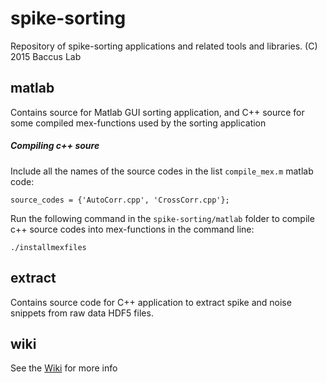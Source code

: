 spike-sorting
=============

Repository of spike-sorting applications and related tools and libraries.
(C) 2015 Baccus Lab

matlab
------

Contains source for Matlab GUI sorting application, and C++ source for some
compiled mex-functions used by the sorting application

##### Compiling c++ soure
Include all the names of the source codes in the list `compile_mex.m` matlab code:

    source_codes = {'AutoCorr.cpp', 'CrossCorr.cpp'};
  
Run the following command in the `spike-sorting/matlab` folder to compile c++ source 
codes into mex-functions in the command line:

    ./installmexfiles

extract
-------

Contains source code for C++ application to extract spike and noise snippets
from raw data HDF5 files.

wiki
----

See the [Wiki](https://github.com/baccuslab/spike-sorting/wiki) for more info
